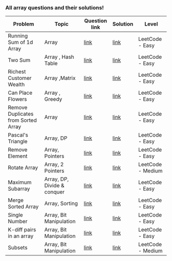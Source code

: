### All array questions and their solutions!


| Problem | Topic | Question link | Solution | Level |  
| --- | --- | --- | --- |  --- |  
| Running Sum of 1d Array | Array | [link](https://leetcode.com/problems/running-sum-of-1d-array/) | [link](https://github.com/harshita214/Data-Structures-and-Algorithms/blob/main/Array/sum.cpp) | LeetCode - Easy |
| Two Sum | Array , Hash Table | [link](https://leetcode.com/problems/two-sum/) | [link](https://github.com/harshita214/Data-Structures-and-Algorithms/blob/main/Array/targetsum.cpp) | LeetCode - Easy |
| Richest Customer Wealth | Array ,Matrix | [link](https://leetcode.com/problems/richest-customer-wealth/) | [link](https://github.com/harshita214/Data-Structures-and-Algorithms/blob/main/Array/richestcustomerwealth.cpp) | LeetCode - Easy |
| Can Place Flowers | Array , Greedy | [link](https://leetcode.com/problems/can-place-flowers/) | [link](https://github.com/harshita214/Data-Structures-and-Algorithms/blob/main/Array/adjacent.cpp) | LeetCode - Easy |
| Remove Duplicates from Sorted Array | Array |[link](https://leetcode.com/problems/remove-duplicates-from-sorted-array/) | [link](https://github.com/harshita214/Data-Structures-and-Algorithms/blob/main/Array/removeduplicate.cpp) | LeetCode - Easy |
| Pascal's Triangle | Array, DP |[link](https://leetcode.com/problems/pascals-triangle/) | [link](https://github.com/harshita214/Data-Structures-and-Algorithms/blob/main/Array/pascal.cpp) | LeetCode - Easy |
| Remove Element | Array, Pointers |[link](https://leetcode.com/problems/remove-element/) | [link](https://github.com/harshita214/Data-Structures-and-Algorithms/blob/main/Array/remove-element.cpp) | LeetCode - Easy |
| Rotate Array | Array, 2 Pointers |[link](https://leetcode.com/problems/rotate-array/) | [link](https://github.com/harshita214/Data-Structures-and-Algorithms/blob/main/Array/rotatearray.cpp) | LeetCode - Medium |
| Maximum Subarray | Array, DP, Divide & conquer |[link](https://leetcode.com/problems/maximum-subarray/) | [link](https://github.com/harshita214/Data-Structures-and-Algorithms/blob/main/Array/maxsubarray.cpp) | LeetCode - Easy |
| Merge Sorted Array | Array, Sorting |[link](https://leetcode.com/problems/merge-sorted-array/) | [link](https://github.com/harshita214/Data-Structures-and-Algorithms/blob/main/Array/mergesortedarray.cpp) | LeetCode - Easy |
| Single Number | Array, Bit Manipulation |[link](https://leetcode.com/problems/single-number/) | [link](https://github.com/harshita214/Data-Structures-and-Algorithms/blob/main/Array/singlenumber.cpp) | LeetCode - Easy |
| K-diff pairs in an array | Array, Bit Manipulation |[link](https://leetcode.com/problems/k-diff-pairs-in-an-array) | [link](https://github.com/harshita214/Data-Structures-and-Algorithms/blob/main/Array/differentpairinarray.cpp) | LeetCode - Easy |
| Subsets | Array, Bit Manipulation |[link](https://leetcode.com/problems/subsets/) | [link](https://github.com/harshita214/Data-Structures-and-Algorithms/blob/main/Array/subset.cpp) | LeetCode - Medium |








